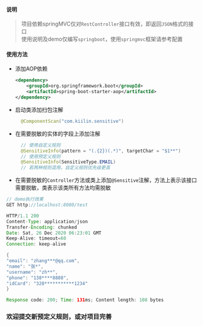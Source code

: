 #### 说明
> 项目依赖springMVC仅对`RestController`接口有效，即返回`JSON`格式的接口   
> 使用说明及demo仅编写`springboot`，使用`springmvc`框架请参考配置

#### 使用方法
- 添加AOP依赖
  ```xml
  <dependency>
      <groupId>org.springframework.boot</groupId>
      <artifactId>spring-boot-starter-aop</artifactId>
  </dependency>
  ```
  
- 启动类添加扫包注解
  ```java
    @ComponentScan("com.kiilin.sensitive")
  ```

- 在需要脱敏的实体的字段上添加注解
  ```java
    // 使用自定义规则
    @SensitiveInfo(pattern = "(.{2})(.*)", targetChar = "$1**")
    // 使用预定义规则
    @SensitiveInfo(SensitiveType.EMAIL)
    // 若两种规则混用，自定义规则优先级更高
  ```


- 在需要脱敏的`Controller`方法或类上添加`@Sensitive`注解，方法上表示该接口需要脱敏，类表示该类所有方法均需脱敏


```java
// demo执行效果
GET http://localhost:8080/test

HTTP/1.1 200
Content-Type: application/json
Transfer-Encoding: chunked
Date: Sat, 26 Dec 2020 06:23:01 GMT
Keep-Alive: timeout=60
Connection: keep-alive

{
"email": "zhang***@qq.com",
"name": "张*",
"username": "zh**",
"phone": "138****8888",
"idCard": "320***********1234"
}

Response code: 200; Time: 131ms; Content length: 108 bytes

```


### 欢迎提交新预定义规则，或对项目完善